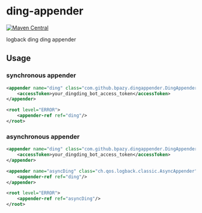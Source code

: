 # ding-appender
[![Maven Central](https://maven-badges.herokuapp.com/maven-central/com.github.bpazy/ding-appender/badge.svg)](https://maven-badges.herokuapp.com/maven-central/com.github.bpazy/ding-appender)

logback ding ding appender

## Usage
### synchronous appender
```xml
<appender name="ding" class="com.github.bpazy.dingappender.DingAppender">
    <accessToken>your_dingding_bot_access_token</accessToken>
</appender>

<root level="ERROR">
    <appender-ref ref="ding"/>
</root>
```
### asynchronous appender
```xml
<appender name="ding" class="com.github.bpazy.dingappender.DingAppender">
    <accessToken>your_dingding_bot_access_token</accessToken>
</appender>

<appender name="asyncDing" class="ch.qos.logback.classic.AsyncAppender">
    <appender-ref ref="ding"/>
</appender>

<root level="ERROR">
    <appender-ref ref="asyncDing"/>
</root>
```
